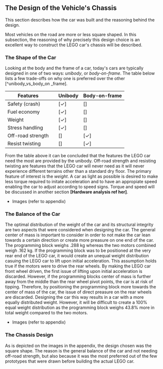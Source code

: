 ## The Design of the Vehicle's Chassis
This section describes how the car was built and the reasoning behind the design. 

Most vehicles on the road are more or less square shaped. In this subsection, the reasoning of why precisely this design choice is an excellent way to construct the LEGO car's chassis will be described.

### The Shape of the Car
Looking at the body and the frame of a car, today's cars are typically designed in one of two ways: *unibody*, or *body-on-frame*. The table below lists a few trade-offs on why one is preferred over the other [^unibody_vs_body_on _frame].

| Features          |     | Unibody | Body-on-frame |
| ----------------- | --- | ------- | ------------- |
| Safety (crash)    |     | [&#10003;]     | []            |
| Fuel economy      |     | [&#10003;]     | []            |
| Weight            |     | [&#10003;]     | []            |
| Stress handling   |     | [&#10003;]     | []            |
| Off-road strength |     | []      | [&#10003;]           |
| Resist twisting   |     | []      | [&#10003;]           |

From the table above it can be concluded that the features the LEGO car need the most are provided by the unibody. Off-road strength and resisting twisting are features that the LEGO car will never need as it will never experience different terrains other than a standard dry floor. The primary feature of interest is the *weight*. A car as light as possible is desired to make less torque required to initate acceleration and to have an appropiate speed enabling the car to adjust according to speed signs. Torque and speed will be discussed in another section **[Hardware analysis ref her]**. 

+ Images (refer to appendix)

### The Balance of the Car

The optimal distribution of the weight of the car and its structural integrity are two aspects that were considered when designing the car. The general center of mass is important to consider in order to not make the car lean towards a certain direction or create more preasure on one end of the car. The programming block weighs .288 kg whereas the two motors combined weigh .162 kg. If the programming block was to be positioned at the very rear end of the LEGO car, it would create an unequal weight distribution casuing the LEGO car to lift upon initial acceleration. This assumption holds true if the motors were to drive the rear wheels. By making the LEGO car front wheel driven, the first issue of lifting upon initial acceleration is discarded. However, if the programming blocks center of mass is further away from the middle than the rear wheel pivot points, the car is at risk of tipping. Therefore, by positioning the programming block more towards the center of mass of the car, the issue of direct preasure on the rear wheels are discarded. Designing the car this way results in a car with a more equally distributed weight. However, it will be difficult to create a 100% equal weight distribution as the programming block weighs 43.8% more in total weight compared to the two motors. 

+ Images (refer to appendix)

### The Chassis Design
As is depicted on the images in the appendix, the design chosen was the square shape. The reason is the general balance of the car and not needing off-road strength, but also because it was the most preferred out of the few prototypes that were drawn before building the actual LEGO car. 




[^unibody_vs._body_on_frame]: http://www.autonews.com/article/20170626/OEM01/170629864/body-on-frame-vs.-unibody:-pros-and-cons

